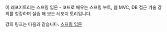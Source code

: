 이 레포지토리는 스프링 입문 - 코드로 배우는 스프링 부트, 웹 MVC, DB 접근 기술 강의를 청강하며 실습 해 보는 레포지 토리입니다. 

강의 링크는 다음과 같습니다. 
[스프링 입문](https://www.inflearn.com/course/%EC%8A%A4%ED%94%84%EB%A7%81-%EC%9E%85%EB%AC%B8-%EC%8A%A4%ED%94%84%EB%A7%81%EB%B6%80%ED%8A%B8)